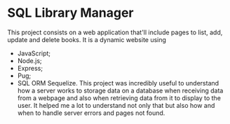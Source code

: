 # SQL Library Manager

This project consists on a web application that'll include pages to list, add, update and delete books. It is a dynamic website using 
- JavaScript; 
- Node.js; 
- Express; 
- Pug;
- SQL ORM Sequelize.
This project was incredibly useful to understand how a server works to storage data on a database when receiving data from a webpage and also when retrieving data from it to display to the user. It helped me a lot to understand not only that but also how and when to handle server errors and pages not found. <br>